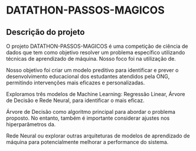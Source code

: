 # DATATHON-PASSOS-MAGICOS

## Descrição do projeto

O projeto DATATHON-PASSOS-MAGICOS é uma competição de ciência de dados que tem como objetivo resolver um problema específico utilizando técnicas de aprendizado de máquina. Nosso foco foi na utilização de.

Nosso objetivo foi criar um modelo preditivo para identificar e prever o desenvolvimento educacional dos estudantes atendidos pela ONG, permitindo intervenções mais eficazes e personalizadas.

Exploramos três modelos de Machine Learning: Regressão Linear, Árvore de Decisão e Rede Neural, para identificar o mais eficaz.

Árvore de Decisão como algoritmo principal para abordar o problema proposto. No entanto, também é importante considerar ajustes nos hiperparâmetros da.

Rede Neural ou explorar outras arquiteturas de modelos de aprendizado de máquina para potencialmente melhorar a performance do sistema. 